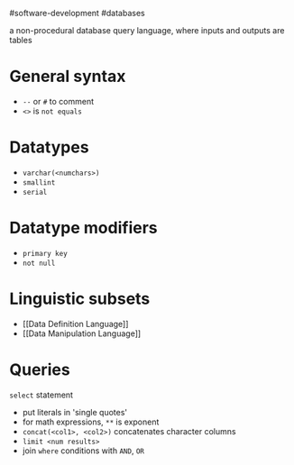 
#software-development #databases

a non-procedural database query language, where inputs and outputs are tables

# General syntax
- `--` or `#` to comment 
- `<>` is `not equals`

# Datatypes
- `varchar(<numchars>)`
- `smallint`
- `serial`
# Datatype modifiers
- `primary key`
- `not null`
# Linguistic subsets
- [[Data Definition Language]]
- [[Data Manipulation Language]] 

# Queries
`select` statement
- put literals in 'single quotes'
- for math expressions, `**` is exponent
- `concat(<col1>, <col2>)` concatenates character columns
- `limit <num results>`
- join `where` conditions with `AND`, `OR`
